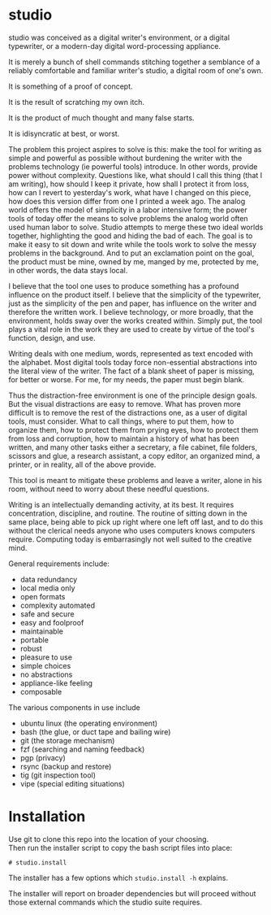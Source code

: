 # studio

studio was conceived as a digital writer's environment, or a 
digital typewriter, or a modern-day digital word-processing 
appliance.

It is merely a bunch of shell commands stitching together a 
semblance of a reliably comfortable and familiar writer's studio, 
a digital room of one's own.

It is something of a proof of concept.

It is the result of scratching my own itch.

It is the product of much thought and many false starts.

It is idisyncratic at best, or worst.

The problem this project aspires to solve is this: make the tool
for writing as simple and powerful as possible without burdening
the writer with the problems technology (ie powerful tools)
introduce.  In other words, provide power without complexity.
Questions like, what should I call this thing (that I am writing),
how should I keep it private, how shall I protect it from loss,
how can I revert to yesterday's work, what have I changed on this
piece, how does this version differ from one I printed a week ago.
The analog world offers the model of simplicity in a labor
intensive form; the power tools of today offer the means to solve
problems the analog world often used human labor to solve.  Studio
attempts to merge these two ideal worlds together, highlighting
the good and hiding the bad of each.  The goal is to make it easy
to sit down and write while the tools work to solve the messy
problems in the background.  And to put an exclamation point on
the goal, the product must be mine, owned by me, manged by me,
protected by me, in other words, the data stays local.

I believe that the tool one uses to produce something has a
profound influence on the product itself.  I believe that the
simplicity of the typewriter, just as the simplicity of the pen
and paper, has influence on the writer and therefore the written
work.  I believe technology, or more broadly, that the
environment, holds sway over the works created within.  Simply
put, the tool plays a vital role in the work they are used to
create by virtue of the tool's function, design, and use.

Writing deals with one medium, words, represented as text encoded
with the alphabet.  Most digital tools today force non-essential
abstractions into the literal view of the writer.  The fact of a
blank sheet of paper is missing, for better or worse.  For me, for
my needs, the paper must begin blank.

Thus the distraction-free environment is one of the principle
design goals.  But the visual distractions are easy to remove.
What has proven more difficult is to remove the rest of the
distractions one, as a user of digital tools, must consider.  What
to call things, where to put them, how to organize them, how to
protect them from prying eyes, how to protect them from loss and
corruption, how to maintain a history of what has been written,
and many other tasks either a secretary, a file cabinet, file
folders, scissors and glue, a research assistant, a copy editor,
an organized mind, a printer, or in reality, all of the above
provide.

This tool is meant to mitigate these problems and leave a writer,
alone in his room, without need to worry about these needful
questions.

Writing is an intellectually demanding activity, at its best. It
requires concentration, discipline, and routine.  The routine of
sitting down in the same place, being able to pick up right where
one left off last, and to do this without the clerical needs
anyone who uses computers knows computers require.  Computing
today is embarrasingly not well suited to the creative mind.

General requirements include:

- data redundancy
- local media only
- open formats
- complexity automated
- safe and secure
- easy and foolproof
- maintainable
- portable
- robust
- pleasure to use
- simple choices
- no abstractions
- appliance-like feeling
- composable

The various components in use include
- ubuntu linux (the operating environment)
- bash (the glue, or duct tape and bailing wire)
- git (the storage mechanism)
- fzf (searching and naming feedback)
- pgp (privacy)
- rsync (backup and restore)
- tig (git inspection tool)
- vipe (special editing situations)

# Installation

Use git to clone this repo into the location of your choosing.  
Then run the installer script to copy the bash script files into 
place:

```
# studio.install
```

The installer has a few options which `studio.install -h` 
explains.

The installer will report on broader dependencies but will proceed 
without those external commands which the studio suite requires.
